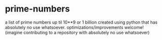 # prime-numbers
a list of prime numbers up til 10\*\*9 or 1 billion created using python that has absolutely no use whatsoever.
optimizations/improvements welcome! (imagine contributing to a repository with absolutely no use whatsoever)